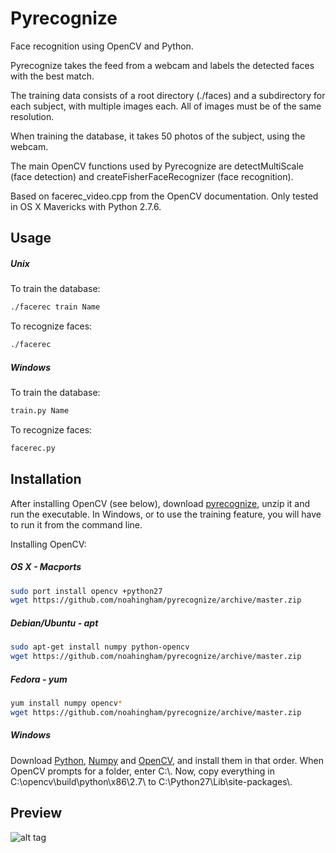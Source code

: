 Pyrecognize
===========

Face recognition using OpenCV and Python.

Pyrecognize takes the feed from a webcam and labels the detected faces with the best match.

The training data consists of a root directory (./faces) and a subdirectory for each subject, with multiple images each. All of images must be of the same resolution.

When training the database, it takes 50 photos of the subject, using the webcam.

The main OpenCV functions used by Pyrecognize are detectMultiScale (face detection) and createFisherFaceRecognizer (face recognition).

Based on facerec_video.cpp from the OpenCV documentation. Only tested in OS X Mavericks with Python 2.7.6.

Usage
-----

##### Unix
To train the database:
```bash
./facerec train Name
```
To recognize faces:
```bash
./facerec
```
##### Windows
To train the database:
```bash
train.py Name
```
To recognize faces:
```bash
facerec.py
```


Installation
------------

After installing OpenCV (see below), download [pyrecognize](https://github.com/noahingham/pyrecognize/archive/master.zip), unzip it and run the executable. In Windows, or to use the training feature, you will have to run it from the command line.

Installing OpenCV:

##### OS X - Macports
```bash
sudo port install opencv +python27
wget https://github.com/noahingham/pyrecognize/archive/master.zip
```

##### Debian/Ubuntu - apt
```bash
sudo apt-get install numpy python-opencv
wget https://github.com/noahingham/pyrecognize/archive/master.zip
```

##### Fedora - yum
```bash
yum install numpy opencv*
wget https://github.com/noahingham/pyrecognize/archive/master.zip
```

##### Windows
Download [Python](http://python.org/ftp/python/2.7.3/python-2.7.3.msi), [Numpy](http://sourceforge.net/projects/numpy/files/NumPy/1.6.1/numpy-1.6.1-win32-superpack-python2.7.exe/download)
and [OpenCV](http://sourceforge.net/projects/opencvlibrary/files/opencv-win/2.4.1/OpenCV-2.4.1.exe/download), and install them in that order. When OpenCV prompts for a folder, enter C:\\.
Now, copy everything in C:\opencv\build\python\x86\2.7\ to C:\Python27\Lib\site-packages\\.



Preview
------------

![alt tag](http://i.imgur.com/l3l9ie0.png)
